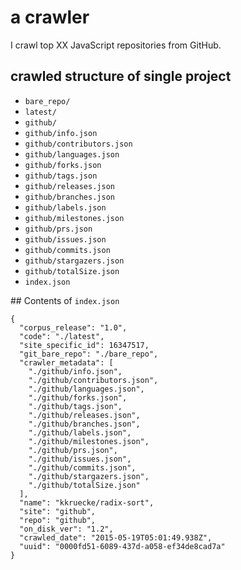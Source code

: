 # a crawler

I crawl top XX JavaScript repositories from GitHub.

## crawled structure of single project
- `bare_repo/`
- `latest/`
- `github/`
- `github/info.json`
- `github/contributors.json`
- `github/languages.json`
- `github/forks.json`
- `github/tags.json`
- `github/releases.json`
- `github/branches.json`
- `github/labels.json`
- `github/milestones.json`
- `github/prs.json`
- `github/issues.json`
- `github/commits.json`
- `github/stargazers.json`
- `github/totalSize.json`
- `index.json`

## Contents of `index.json`
```
{
  "corpus_release": "1.0",
  "code": "./latest",
  "site_specific_id": 16347517,
  "git_bare_repo": "./bare_repo",
  "crawler_metadata": [
    "./github/info.json",
    "./github/contributors.json",
    "./github/languages.json",
    "./github/forks.json",
    "./github/tags.json",
    "./github/releases.json",
    "./github/branches.json",
    "./github/labels.json",
    "./github/milestones.json",
    "./github/prs.json",
    "./github/issues.json",
    "./github/commits.json",
    "./github/stargazers.json",
    "./github/totalSize.json"
  ],
  "name": "kkruecke/radix-sort",
  "site": "github",
  "repo": "github",
  "on_disk_ver": "1.2",
  "crawled_date": "2015-05-19T05:01:49.938Z",
  "uuid": "0000fd51-6089-437d-a058-ef34de8cad7a"
}
```
